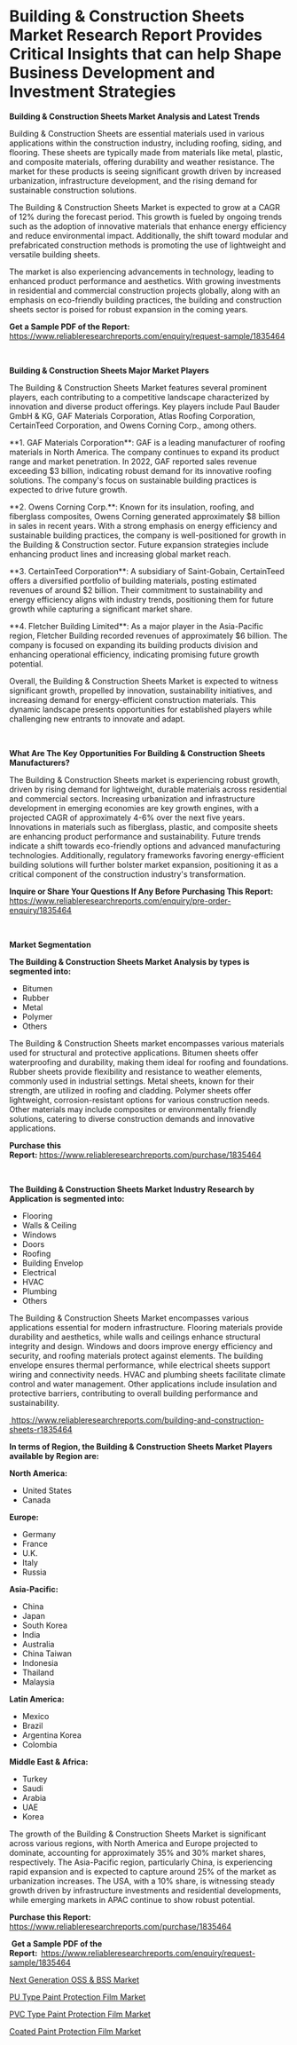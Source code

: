 <p><h1>Building & Construction Sheets Market Research Report Provides Critical Insights that can help Shape Business Development and Investment Strategies</h1></p><p><strong>Building & Construction Sheets Market Analysis and Latest Trends</strong></p>
<p><p>Building & Construction Sheets are essential materials used in various applications within the construction industry, including roofing, siding, and flooring. These sheets are typically made from materials like metal, plastic, and composite materials, offering durability and weather resistance. The market for these products is seeing significant growth driven by increased urbanization, infrastructure development, and the rising demand for sustainable construction solutions.</p><p>The Building & Construction Sheets Market is expected to grow at a CAGR of 12% during the forecast period. This growth is fueled by ongoing trends such as the adoption of innovative materials that enhance energy efficiency and reduce environmental impact. Additionally, the shift toward modular and prefabricated construction methods is promoting the use of lightweight and versatile building sheets. </p><p>The market is also experiencing advancements in technology, leading to enhanced product performance and aesthetics. With growing investments in residential and commercial construction projects globally, along with an emphasis on eco-friendly building practices, the building and construction sheets sector is poised for robust expansion in the coming years.</p></p>
<p><strong>Get a Sample PDF of the Report:&nbsp;</strong> <a href="https://www.reliableresearchreports.com/enquiry/request-sample/1835464?utm_campaign=24&utm_medium=2&utm_source=Github&utm_content=ia&utm_term=31122024&utm_id=building-construction-sheets">https://www.reliableresearchreports.com/enquiry/request-sample/1835464</a></p>
<p>&nbsp;</p>
<p><strong>Building & Construction Sheets Major Market Players</strong></p>
<p><p>The Building & Construction Sheets Market features several prominent players, each contributing to a competitive landscape characterized by innovation and diverse product offerings. Key players include Paul Bauder GmbH & KG, GAF Materials Corporation, Atlas Roofing Corporation, CertainTeed Corporation, and Owens Corning Corp., among others.</p><p>**1. GAF Materials Corporation**: GAF is a leading manufacturer of roofing materials in North America. The company continues to expand its product range and market penetration. In 2022, GAF reported sales revenue exceeding $3 billion, indicating robust demand for its innovative roofing solutions. The company's focus on sustainable building practices is expected to drive future growth.</p><p>**2. Owens Corning Corp.**: Known for its insulation, roofing, and fiberglass composites, Owens Corning generated approximately $8 billion in sales in recent years. With a strong emphasis on energy efficiency and sustainable building practices, the company is well-positioned for growth in the Building & Construction sector. Future expansion strategies include enhancing product lines and increasing global market reach.</p><p>**3. CertainTeed Corporation**: A subsidiary of Saint-Gobain, CertainTeed offers a diversified portfolio of building materials, posting estimated revenues of around $2 billion. Their commitment to sustainability and energy efficiency aligns with industry trends, positioning them for future growth while capturing a significant market share.</p><p>**4. Fletcher Building Limited**: As a major player in the Asia-Pacific region, Fletcher Building recorded revenues of approximately $6 billion. The company is focused on expanding its building products division and enhancing operational efficiency, indicating promising future growth potential.</p><p>Overall, the Building & Construction Sheets Market is expected to witness significant growth, propelled by innovation, sustainability initiatives, and increasing demand for energy-efficient construction materials. This dynamic landscape presents opportunities for established players while challenging new entrants to innovate and adapt.</p></p>
<p>&nbsp;</p>
<p><strong>What Are The Key Opportunities For Building & Construction Sheets Manufacturers?</strong></p>
<p><p>The Building & Construction Sheets market is experiencing robust growth, driven by rising demand for lightweight, durable materials across residential and commercial sectors. Increasing urbanization and infrastructure development in emerging economies are key growth engines, with a projected CAGR of approximately 4-6% over the next five years. Innovations in materials such as fiberglass, plastic, and composite sheets are enhancing product performance and sustainability. Future trends indicate a shift towards eco-friendly options and advanced manufacturing technologies. Additionally, regulatory frameworks favoring energy-efficient building solutions will further bolster market expansion, positioning it as a critical component of the construction industry's transformation.</p></p>
<p><strong>Inquire or Share Your Questions If Any Before Purchasing This Report:</strong> <a href="https://www.reliableresearchreports.com/enquiry/pre-order-enquiry/1835464?utm_campaign=24&utm_medium=2&utm_source=Github&utm_content=ia&utm_term=31122024&utm_id=building-construction-sheets">https://www.reliableresearchreports.com/enquiry/pre-order-enquiry/1835464</a></p>
<p>&nbsp;</p>
<p><strong>Market Segmentation</strong></p>
<p><strong>The Building & Construction Sheets Market Analysis by types is segmented into:</strong></p>
<p><ul><li>Bitumen</li><li>Rubber</li><li>Metal</li><li>Polymer</li><li>Others</li></ul></p>
<p><p>The Building & Construction Sheets market encompasses various materials used for structural and protective applications. Bitumen sheets offer waterproofing and durability, making them ideal for roofing and foundations. Rubber sheets provide flexibility and resistance to weather elements, commonly used in industrial settings. Metal sheets, known for their strength, are utilized in roofing and cladding. Polymer sheets offer lightweight, corrosion-resistant options for various construction needs. Other materials may include composites or environmentally friendly solutions, catering to diverse construction demands and innovative applications.</p></p>
<p><strong>Purchase this Report:&nbsp;</strong><a href="https://www.reliableresearchreports.com/purchase/1835464?utm_campaign=24&utm_medium=2&utm_source=Github&utm_content=ia&utm_term=31122024&utm_id=building-construction-sheets">https://www.reliableresearchreports.com/purchase/1835464</a></p>
<p>&nbsp;</p>
<p><strong>The Building & Construction Sheets Market Industry Research by Application is segmented into:</strong></p>
<p><ul><li>Flooring</li><li>Walls & Ceiling</li><li>Windows</li><li>Doors</li><li>Roofing</li><li>Building Envelop</li><li>Electrical</li><li>HVAC</li><li>Plumbing</li><li>Others</li></ul></p>
<p><p>The Building & Construction Sheets Market encompasses various applications essential for modern infrastructure. Flooring materials provide durability and aesthetics, while walls and ceilings enhance structural integrity and design. Windows and doors improve energy efficiency and security, and roofing materials protect against elements. The building envelope ensures thermal performance, while electrical sheets support wiring and connectivity needs. HVAC and plumbing sheets facilitate climate control and water management. Other applications include insulation and protective barriers, contributing to overall building performance and sustainability.</p></p>
<p><a href="https://www.reliableresearchreports.com/building-and-construction-sheets-r1835464?utm_campaign=24&utm_medium=2&utm_source=Github&utm_content=ia&utm_term=31122024&utm_id=building-construction-sheets">&nbsp;https://www.reliableresearchreports.com/building-and-construction-sheets-r1835464</a></p>
<p><strong>In terms of Region, the Building & Construction Sheets Market Players available by Region are:</strong></p>
<p>
    <p> <strong> North America: </strong>
        <ul>
            <li>United States</li>
            <li>Canada</li>
        </ul>
        </p> 
    <p> <strong> Europe: </strong>
        <ul>
            <li>Germany</li>
            <li>France</li>
            <li>U.K.</li>
            <li>Italy</li>
            <li>Russia</li>
        </ul>
        </p> 
    <p> <strong> Asia-Pacific: </strong>
        <ul>
            <li>China</li>
            <li>Japan</li>
            <li>South Korea</li>
            <li>India</li>
            <li>Australia</li>
            <li>China Taiwan</li>
            <li>Indonesia</li>
            <li>Thailand</li>
            <li>Malaysia</li>
        </ul>
        </p> 
    <p> <strong> Latin America: </strong>
        <ul>
            <li>Mexico</li>
            <li>Brazil</li>
            <li>Argentina Korea</li>
            <li>Colombia</li>
        </ul>
        </p> 
    <p> <strong> Middle East & Africa: </strong>
        <ul>
            <li>Turkey</li>
            <li>Saudi</li>
            <li>Arabia</li>
            <li>UAE</li>
            <li>Korea</li>
        </ul>
    </p>
    </p>
<p><p>The growth of the Building & Construction Sheets Market is significant across various regions, with North America and Europe projected to dominate, accounting for approximately 35% and 30% market shares, respectively. The Asia-Pacific region, particularly China, is experiencing rapid expansion and is expected to capture around 25% of the market as urbanization increases. The USA, with a 10% share, is witnessing steady growth driven by infrastructure investments and residential developments, while emerging markets in APAC continue to show robust potential.</p></p>
<p><strong>Purchase this Report: </strong><a href="https://www.reliableresearchreports.com/purchase/1835464?utm_campaign=24&utm_medium=2&utm_source=Github&utm_content=ia&utm_term=31122024&utm_id=building-construction-sheets">https://www.reliableresearchreports.com/purchase/1835464</a></p>
<p>&nbsp;<strong>Get a Sample PDF of the Report:&nbsp;&nbsp;</strong><a href="https://www.reliableresearchreports.com/enquiry/request-sample/1835464?utm_campaign=24&utm_medium=2&utm_source=Github&utm_content=ia&utm_term=31122024&utm_id=building-construction-sheets">https://www.reliableresearchreports.com/enquiry/request-sample/1835464</a></p>
<p><strong></strong></p>
<p><p><a href="https://github.com/steidmindy199393/Market-Research-Report-List-1/blob/main/next-generation-oss-bss-market.md?utm_campaign=24&utm_medium=2&utm_source=Github&utm_content=ia&utm_term=31122024&utm_id=building-construction-sheets">Next Generation OSS & BSS Market</a></p><p><a href="https://github.com/delindacallegari68/Market-Research-Report-List-1/blob/main/pu-type-paint-protection-film-market.md?utm_campaign=24&utm_medium=2&utm_source=Github&utm_content=ia&utm_term=31122024&utm_id=building-construction-sheets">PU Type Paint Protection Film Market</a></p><p><a href="https://github.com/santosh758595/Market-Research-Report-List-6/blob/main/pvc-type-paint-protection-film-market.md?utm_campaign=24&utm_medium=2&utm_source=Github&utm_content=ia&utm_term=31122024&utm_id=building-construction-sheets">PVC Type Paint Protection Film Market</a></p><p><a href="https://github.com/klindsey95/Market-Research-Report-List-1/blob/main/coated-paint-protection-film-market.md?utm_campaign=24&utm_medium=2&utm_source=Github&utm_content=ia&utm_term=31122024&utm_id=building-construction-sheets">Coated Paint Protection Film Market</a></p></p>